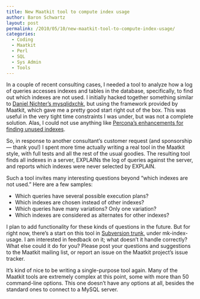 ```yaml
---
title: New Maatkit tool to compute index usage
author: Baron Schwartz
layout: post
permalink: /2010/05/10/new-maatkit-tool-to-compute-index-usage/
categories:
  - Coding
  - Maatkit
  - Perl
  - SQL
  - Sys Admin
  - Tools
---
```

In a couple of recent consulting cases, I needed a tool to analyze how a log of queries accesses indexes and tables in the database, specifically, to find out which indexes are not used. I initially hacked together something similar to [Daniel Nichter&#8217;s mysqlidxchk][1], but using the framework provided by Maatkit, which gave me a pretty good start right out of the box. This was useful in the very tight time constraints I was under, but was not a complete solution. Alas, I could not use anything like [Percona&#8217;s enhancements for finding unused indexes][2].

So, in response to another consultant&#8217;s customer request (and sponsorship &#8212; thank you!) I spent more time actually writing a real tool in the Maatkit style, with full tests and all the rest of the usual goodies. The resulting tool finds all indexes in a server, EXPLAINs the log of queries against the server, and reports which indexes were never selected by EXPLAIN.

Such a tool invites many interesting questions beyond &#8220;which indexes are not used.&#8221; Here are a few samples:

*   Which queries have several possible execution plans?
*   Which indexes are chosen instead of other indexes?
*   Which queries have many variations? Only one variation?
*   Which indexes are considered as alternates for other indexes?

I plan to add functionality for these kinds of questions in the future. But for right now, there&#8217;s a start on this tool in [Subversion trunk][3], under mk-index-usage. I am interested in feedback on it; what doesn&#8217;t it handle correctly? What else could it do for you? Please post your questions and suggestions to the Maatkit mailing list, or report an issue on the Maatkit project&#8217;s issue tracker.

It&#8217;s kind of nice to be writing a single-purpose tool again. Many of the Maatkit tools are extremely complex at this point, some with more than 50 command-line options. This one doesn&#8217;t have any options at all, besides the standard ones to connect to a MySQL server.

 [1]: http://hackmysql.com/mysqlidxchk
 [2]: http://www.mysqlperformanceblog.com/2009/01/15/dropping-unused-indexes/
 [3]: http://maatkit.googlecode.com/svn/trunk/mk-index-usage/